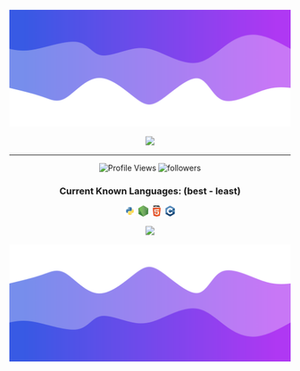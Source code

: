 ![Header](./header.png)

<a href="https://github.com/Bluvyon"></a>
<p align="center">
  <a href="https://bluvyon.lol"> 
    <img src="https://share.creavite.co/vPYvkbP51qr8GiQl.gif" />
  </a> 
</p>

---
<p align="center">
  <img src="https://api.visitorbadge.io/api/VisitorHit?user=Bluvyon&countColorcountColor&countColor=%230095FF" alt="Profile Views"/>
  <img alt="followers" src="https://img.shields.io/github/followers/Bluvyon?color=f429ff&style=for-the-badge&logo=github&label=Followers"/>
</p>
<h3 align="center">Current Known Languages: (best - least)</h3>
<p align="center">
  <code><img height="20" src="https://raw.githubusercontent.com/github/explore/main/topics/python/python.png"></code>
  <code><img height="20" src="https://raw.githubusercontent.com/github/explore/main/topics/nodejs/nodejs.png"></code>
  <code><img height="20" src="https://raw.githubusercontent.com/github/explore/main/topics/html/html.png"></code>
  <code><img height="20" src="https://raw.githubusercontent.com/github/explore/main/topics/cpp/cpp.png"></code>
</p>

<p align="center">
  <img src="https://github-readme-stats.vercel.app/api/?username=Bluvyon&title_color=4F8CC9&text_color=9f9f9f&show_icons=true&bg_color=00000000&hide_border=true&icon_color=4F8CC9&hide_title=true&count_private=true" />
</p>

![Footer](./footer.png)
